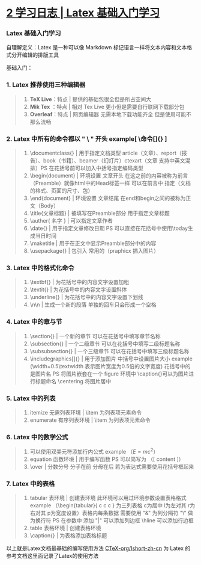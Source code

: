 # [2 学习日志 | Latex 基础入门学习](https://github.com/RpidBing/gitblog/issues/3)

### Latex 基础入门学习

自理解定义：Latex 是一种可以像 Markdown 标记语言一样将文本内容和文本格式分开编辑的排版工具 

基础入门：

### 1. Latex 推荐使用三种编辑器

> 1. **TeX Live**：特点 | 提供的基础包很全但是所占空间大 
> 2. **Mik Tex** ：特点 | 相对 Tex Live 更小但是需要自行联网下载部分包
> 3. **Overleaf**：特点 | 网页编辑器 无需本地下载功能齐全 但是使用可能不那么流畅
 
### 2. Latex 中所有的命令都以 " \ " 开头 example[ \命令[]{} ]

> 1. \documentclass{} | 用于指定文档类型 article（文章）、report（报告）、book（书籍）、beamer（幻灯片）ctexart（文章 支持中英文混排）PS 在花括号前可以加入中括号指定编码类型
> 2. \begin{document} | 环境设置 文章开头 在这之前的内容被称为前言（Preamble）就像html中的Head标签一样 可以在前言中 指定（文档的格式、页面的尺寸、包）
> 3. \end{document} | 环境设置 文章结尾 在end和begin之间的被称为正文（Body）
> 4. \title{文章标题} | 被填写在Preamble部分 用于指定文章标题
> 5. \auther{ 名字 } | 可以指定文章作者
> 6. \date{} | 用于指定文章修改日期 PS 可以直接在花括号中使用\today生成当日时间
> 7. \maketitle | 用于在正文中显示Preamble部分中的内容
> 8. \usepackage{} | 包引入 常用的（praphicx 插入图片）

### 3. Latex 中的格式化命令

> 1. \textbf{} | 为花括号中的内容文字设置加粗
> 2. \textit{}  | 为花括号中的内容文字设置斜体
> 3. \underline{} | 为花括号中的内容文字设置下划线
> 4. \n\n | 生成一个新的段落 单独的回车只会形成一个空格

### 4. Latex 中的章与节

> 1. \section{} | 一个新的章节 可以在花括号中填写章节名称
> 2. \subsection{} | 一个二级章节 可以在花括号中填写二级标题名称
> 3. \subsubsection{} | 一个三级章节 可以在花括号中填写三级标题名称
> 4. \includegraphics[]{} | 用于添加图片 中括号中设置图片大小 example (\width=0.5\textwidth 表示图片宽度为0.5倍的文字宽度) 花括号中的是图片名 PS 将图片嵌套在一个 figure 环境中 \caption{}可以为图片进行标题命名 \centering 将图片居中

### 5. Latex 中的列表

> 1. itemize 无需列表环境 | \item 为列表项元素命令
> 2. enumerate 有序列表环境 | \item 为列表项元素命令

### 6. Latex 中的数学公式

> 1. 可以使用双美元符添加行内公式 example （$E=mc^2$）
> 2. equation 函数环境 | 用于编写函数 PS 可以简写为 （\[ content \]）
> 3. \over | 分数分号 分子在前 分母在后 若为表达式需要使用花括号框起来

### 7. Latex 中的表格

> 1. tabular 表环境 | 创建表环境 此环境可以用过环境参数设置表格格式 example （\begin{tabular}{ c c c } 为三列表格 c为居中 l为左对其 r为右对其 p为宽度设置）表格内每条数据 需要使用 "&" 为列分隔符 "\\" 做为换行符 PS 在参数中 添加 "|" 可以添加列边框 \hline 可以添加行边框
> 2. table 表格环境 | 创建表格环境
> 3. \caption{} | 为表格添加表格标题

以上就是Latex文档最基础的编写使用方法
[CTeX-org/Ishort-zh-cn](https://github.com/CTeX-org/lshort-zh-cn) 为 Latex 的参考文档这里面记录了Latex的使用方法